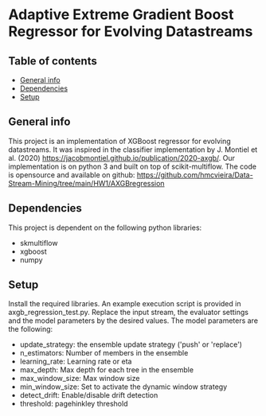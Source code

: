# Adaptive Extreme Gradient Boost Regressor for Evolving Datastreams

## Table of contents
* [General info](#general-info)
* [Dependencies](#dependencies)
* [Setup](#setup)

## General info
This project is an implementation of XGBoost regressor for evolving datastreams. It was inspired in the classifier implementation by J. Montiel et al. (2020) https://jacobmontiel.github.io/publication/2020-axgb/.
Our implementation is on python 3 and built on top of scikit-multiflow. 
The code is opensource and available on github: https://github.com/hmcvieira/Data-Stream-Mining/tree/main/HW1/AXGBregression
	
## Dependencies
This project is dependent on the following python libraries:

* skmultiflow
* xgboost
* numpy

	
## Setup

Install the required libraries.
An example execution script is provided in axgb_regression_test.py. Replace the input stream, the evaluator settings and the model parameters by the desired values. 
The model parameters are the following:

* update_strategy: the ensemble update strategy ('push' or 'replace')
* n_estimators: Number of members in the ensemble
* learning_rate: Learning rate or eta
* max_depth: Max depth for each tree in the ensemble
* max_window_size: Max window size
* min_window_size: Set to activate the dynamic window strategy
* detect_drift: Enable/disable drift detection
* threshold: pagehinkley threshold

